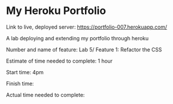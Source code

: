# My Heroku Portfolio

Link to live, deployed server: <https://portfolio-007.herokuapp.com/>

A lab deploying and extending my portfolio through heroku

Number and name of feature: Lab 5/ Feature 1: Refactor the CSS

Estimate of time needed to complete: 1 hour

Start time: 4pm

Finish time:

Actual time needed to complete:
